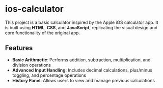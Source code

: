 # ios-calculator

This project is a basic calculator inspired by the Apple iOS calculator app. It is built using **HTML**, **CSS**, and **JavaScript**, replicating the visual design and core functionality of the original app.

## Features

- **Basic Arithmetic**: Performs addition, subtraction, multiplication, and division operations
- **Advanced Input Handling**: Includes decimal calculations, plus/minus toggling, and percentage operations
- **History Panel**: Allows users to view and manage previous calculations